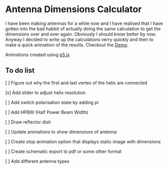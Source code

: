 # Antenna Dimensions Calculator

I have been making antennas for a while now and I have realised that I have gotten into the bad habbit of actually doing the same calculation to get the dimensions over and over again.  Obviously I should know better by now.  Anyway I decided to write up the calculations verry quickly and then to make a quick animation of the results. Checkout the [Demo](https://omareq.github.io/antenna-calculator/).

Animations created using [p5.js](https://p5js.org/)

## To do list

[ ] Figure out why the first and last vertex of the helix are connected

[x]	Add slider to adjust helix resolution

[ ]	Add switch polarisation state by adding pi

[ ]	Add HPBW (Half Power Beam Width)

[ ]	Draw reflector dish

[ ]	Update animations to show dimensions of antenna

[ ]	Create stop animation option that displays static image with dimensions

[ ]	Create schematic export to pdf or some other format

[ ]	Add different antenna types
